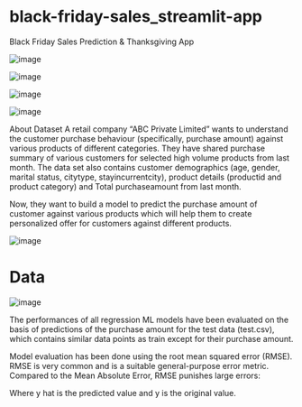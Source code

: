 # black-friday-sales_streamlit-app
Black Friday Sales Prediction &amp; Thanksgiving App

![image](https://github.com/Siddhartha082/Black-Friday-sales-Prediction_Deploy-on-Streamlit_APP/assets/110781138/9af6d4f7-92b2-484b-a621-3193fca3488c)

![image](https://github.com/Siddhartha082/Black-Friday-sales-Prediction_Deploy-on-Streamlit_APP/assets/110781138/4c461d05-07d3-4ff2-a635-738c3a611b31)

![image](https://github.com/Siddhartha082/Black-Friday-sales-Prediction_Deploy-on-Streamlit_APP/assets/110781138/9a692a67-0916-4ee6-be43-580e24d0280a)

![image](https://github.com/Siddhartha082/Black-Friday-sales-Prediction_Deploy-on-Streamlit_APP/assets/110781138/f6f12ac6-c21d-4c2f-a60c-e4896b1d6b65)


About Dataset
A retail company “ABC Private Limited” wants to understand the customer purchase behaviour (specifically, purchase amount) against various products of different categories. They have shared purchase summary of various customers for selected high volume products from last month. The data set also contains customer demographics (age, gender, marital status, citytype, stayincurrentcity), product details (productid and product category) and Total purchaseamount from last month.

Now, they want to build a model to predict the purchase amount of customer against various products which will help them to create personalized offer for customers against different products.

![image](https://github.com/Siddhartha082/Black-Friday-sales-Prediction_Deploy-on-Streamlit_APP/assets/110781138/0f9cc48e-7e42-457c-9025-65ff2b0c86a0)


# Data

![image](https://github.com/Siddhartha082/Black-Friday-sales-Prediction_Deploy-on-Streamlit_APP/assets/110781138/e841c42d-b222-4364-b287-6df464e953d6)

The performances of all regression ML models have been evaluated on the basis of predictions of the purchase amount for the test data (test.csv), which contains similar data points as train except for their purchase amount.

Model evaluation has been done using the root mean squared error (RMSE). RMSE is very common and is a suitable general-purpose error metric. Compared to the Mean Absolute Error, RMSE punishes large errors:

Where y hat is the predicted value and y is the original value.
